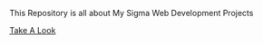 This Repository is all about My Sigma Web Development Projects

[Take A Look](https://aashishkrpd.github.io/Sigma-Web-Development-Projects/)
